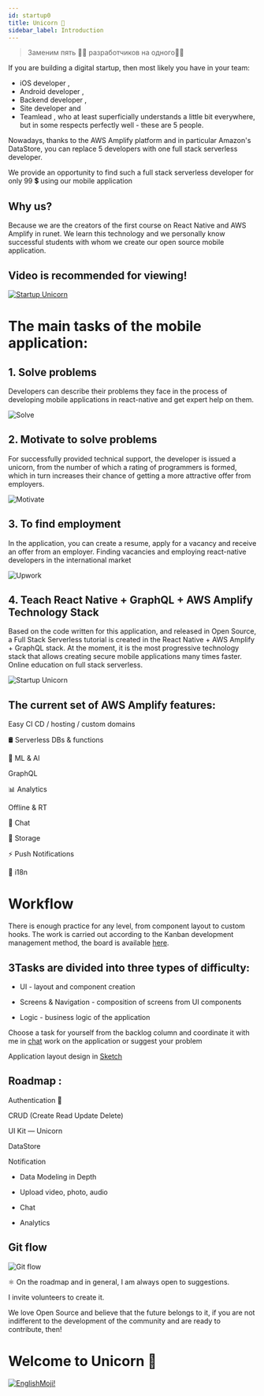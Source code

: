 ```yaml
---
id: startup0
title: Unicorn 🦄
sidebar_label: Introduction
---
```



> Заменим пять ✋🏻 разработчиков на одного☝🏻

If you are building a digital startup, then most likely you have in your team:

- iOS developer  ,
- Android developer ,
- Backend developer  ,
- Site developer      and
- Teamlead     , who at least superficially understands a little bit everywhere, but in some respects perfectly well - these are 5 people.

Nowadays, thanks to the AWS Amplify platform and in particular Amazon's DataStore, you can replace 5 developers with one full stack serverless developer.

We provide an opportunity to find such a full stack serverless developer for only 99 💲 using our mobile application

## Why us?

Because we are the creators of the first course on React Native and AWS Amplify in runet. We learn this technology and we personally know successful students with whom we create our open source mobile application.

## Video is recommended for viewing!

[![Startup Unicorn](/img/startup/startup-00.gif)](https://youtu.be/r4wuKgh-oQM)

# The main tasks of the mobile application:

## 1. Solve problems

Developers can describe their problems they face in the process of developing mobile applications in react-native and get expert help on them.

![Solve](https://miro.medium.com/max/4800/1*ZNf3yYJJ80-UZwBZeretYg.png)

## 2. Motivate to solve problems

For successfully provided technical support, the developer is issued a unicorn, from the number of which a rating of programmers is formed, which in turn increases their chance of getting a more attractive offer from employers.

![Motivate](https://miro.medium.com/max/4800/1*_BqhdLvRmLX4YN7rx5cWKA.png)

## 3. To find employment

In the application, you can create a resume, apply for a vacancy and receive an offer from an employer.
Finding vacancies and employing react-native developers in the international market

![Upwork](https://miro.medium.com/max/4800/1*RtVlTuN3yJw33SL8KT4Y4g.png)

## 4. Teach React Native + GraphQL + AWS Amplify Technology Stack

Based on the code written for this application, and released in Open Source, a Full Stack Serverless tutorial is created in the React Native + AWS Amplify + GraphQL stack. At the moment, it is the most progressive technology stack that allows creating secure mobile applications many times faster.
Online education on full stack serverless.

![Startup Unicorn](/img/startup/startup-01.png)

## The current set of AWS Amplify features:

 Easy CI CD / hosting / custom domains

🛢 Serverless DBs & functions

🤖 ML & AI

  GraphQL

📊 Analytics

   Offline & RT

📣 Chat

🕋 Storage

⚡️ Push Notifications

🤖 i18n

# Workflow

There is enough practice for any level, from component layout to custom hooks.
The work is carried out according to the Kanban development management method, the board is available [here](https://github.com/react-native-village/aws-amplify-react-hooks/projects/1).

## ЗTasks are divided into three types of difficulty:

- UI - layout and component creation

- Screens & Navigation - composition of screens from UI components

- Logic - business logic of the application

Choose a task for yourself from the backlog column and coordinate it with me in [chat](https://teleg.run/reactnativeunicorn) work on the application or suggest your problem

Application layout design in [Sketch](https://www.dropbox.com/s/ixqgri05i2mtu6p/%D0%94%D0%B8%D0%BC%D0%BA%D0%B0%D0%A0%D0%B5%D0%B0%D0%BA%D1%82%D0%BD%D0%B0%D1%82%D0%B8%D0%B2%D0%BD%D1%8B%D0%B9.sketch?dl=0)

## Roadmap :

 Authentication 🔐

 CRUD (Create Read Update Delete)

 UI Kit — Unicorn

 DataStore

 Notification

- Data Modeling in Depth

- Upload video, photo, audio

- Chat

- Analytics

## Git flow

![Git flow](https://miro.medium.com/max/4800/1*ZMRPUha7OmbCJB0YvY9Bhg.png)

⚛️ On the roadmap and in general, I am always open to suggestions.

I invite volunteers to create it.

We love Open Source and believe that the future belongs to it, if you are not indifferent to the development of the community and are ready to contribute, then!

# Welcome to Unicorn 🦄

[![EnglishMoji!](/img/logo/englishmoji.png)](https://link-to.app/xvh7Ush9kl)
